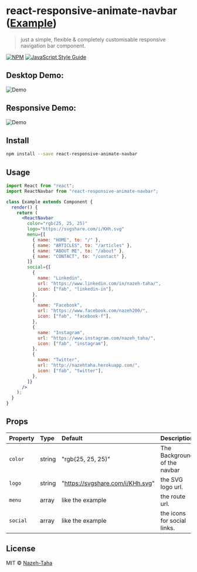 # react-responsive-animate-navbar ([Example](https://covid-19-instant-tracker.herokuapp.com/))

> just a simple, flexible & completely customisable responsive navigation bar component.

[![NPM](https://img.shields.io/npm/v/react-responsive-animate-navbar.svg)](https://www.npmjs.com/package/react-responsive-animate-navbar) [![JavaScript Style Guide](https://img.shields.io/badge/code_style-standard-brightgreen.svg)](https://standardjs.com)

## Desktop Demo:
![Demo](https://s4.gifyu.com/images/ezgif.com-video-to-gif0e86328adf6d2216.gif)
## Responsive Demo:
![Demo](https://s4.gifyu.com/images/27001e3022cd0c4a7.gif)
## Install

```bash
npm install --save react-responsive-animate-navbar
```

## Usage

```jsx
import React from "react";
import ReactNavbar from "react-responsive-animate-navbar";

class Example extends Component {
  render() {
    return (
      <ReactNavbar
        color="rgb(25, 25, 25)"
        logo="https://svgshare.com/i/KHh.svg"
        menu={[
          { name: "HOME", to: "/" },
          { name: "ARTICLES", to: "/articles" },
          { name: "ABOUT ME", to: "/about" },
          { name: "CONTACT", to: "/contact" },
        ]}
        social={[
          {
            name: "Linkedin",
            url: "https://www.linkedin.com/in/nazeh-taha/",
            icon: ["fab", "linkedin-in"],
          },
          {
            name: "Facebook",
            url: "https://www.facebook.com/nazeh200/",
            icon: ["fab", "facebook-f"],
          },
          {
            name: "Instagram",
            url: "https://www.instagram.com/nazeh_taha/",
            icon: ["fab", "instagram"],
          },
          {
            name: "Twitter",
            url: "http://nazehtaha.herokuapp.com/",
            icon: ["fab", "twitter"],
          },
        ]}
      />
    );
  }
}
```

## Props

| Property | Type   | Default                          | Description                  |
| :------- | :----- | :-----------------------------   | :--------------------------- |
| `color`  | string | "rgb(25, 25, 25)"                | The Background of the navbar |
| `logo`   | string | "https://svgshare.com/i/KHh.svg" | the SVG logo url.            |
| `menu`   | array  | like the example                 | the route url.         |
| `social` | array  | like the example                 | the icons for social links.  |

## License

MIT © [Nazeh-Taha](https://github.com/Nazeh-Taha)
